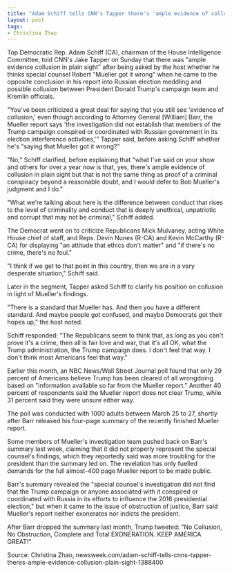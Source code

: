 ```yaml
---
title: "Adam Schiff tells CNN's Tapper there's 'ample evidence of collusion in plain sight' after being asked if 'Mueller got it wrong'"
layout: post
tags:
- Christina Zhao
---
```


Top Democratic Rep. Adam Schiff (CA), chairman of the House Intelligence Committee, told CNN's Jake Tapper on Sunday that there was "ample evidence collusion in plain sight" after being asked by the host whether he thinks special counsel Robert "Mueller got it wrong" when he came to the opposite conclusion in his report into Russian election meddling and possible collusion between President Donald Trump's campaign team and Kremlin officials.

"You've been criticized a great deal for saying that you still see 'evidence of collusion,' even though according to Attorney General [William] Barr, the Mueller report says 'the investigation did not establish that members of the Trump campaign conspired or coordinated with Russian government in its election interference activities,'" Tapper said, before asking Schiff whether he's "saying that Mueller got it wrong?"

"No," Schiff clarified, before explaining that "what I've said on your show and others for over a year now is that, yes, there's ample evidence of collusion in plain sight but that is not the same thing as proof of a criminal conspiracy beyond a reasonable doubt, and I would defer to Bob Mueller's judgment and I do."

"What we're talking about here is the difference between conduct that rises to the level of criminality and conduct that is deeply unethical, unpatriotic and corrupt that may not be criminal," Schiff added.

The Democrat went on to criticize Republicans Mick Mulvaney, acting White House chief of staff, and Reps. Devin Nunes (R-CA) and Kevin McCarthy (R-CA) for displaying "an attitude that ethics don't matter" and "if there's no crime, there's no foul."

"I think if we get to that point in this country, then we are in a very desperate situation," Schiff said.

Later in the segment, Tapper asked Schiff to clarify his position on collusion in light of Mueller's findings.

"There is a standard that Mueller has. And then you have a different standard. And maybe people got confused, and maybe Democrats got their hopes up," the host noted.

Schiff responded: "The Republicans seem to think that, as long as you can't prove it's a crime, then all is fair love and war, that it's all OK, what the Trump administration, the Trump campaign does. I don't feel that way. I don't think most Americans feel that way."

Earlier this month, an NBC News/Wall Street Journal poll found that only 29 percent of Americans believe Trump has been cleared of all wrongdoing based on "information available so far from the Mueller report." Another 40 percent of respondents said the Mueller report does not clear Trump, while 31 percent said they were unsure either way.

The poll was conducted with 1000 adults between March 25 to 27, shortly after Barr released his four-page summary of the recently finished Mueller report.

Some members of Mueller's investigation team pushed back on Barr's summary last week, claiming that it did not properly represent the special counsel's findings, which they reportedly said was more troubling for the president than the summary led on. The revelation has only fuelled demands for the full almost-400 page Mueller report to be made public.

Barr's summary revealed the "special counsel's investigation did not find that the Trump campaign or anyone associated with it conspired or coordinated with Russia in its efforts to influence the 2016 presidential election," but when it came to the issue of obstruction of justice, Barr said Mueller's report neither exonerates nor indicts the president.

After Barr dropped the summary last month, Trump tweeted: "No Collusion, No Obstruction, Complete and Total EXONERATION. KEEP AMERICA GREAT!"

Source: Christina Zhao, newsweek.com/adam-schiff-tells-cnns-tapper-theres-ample-evidence-collusion-plain-sight-1388400
